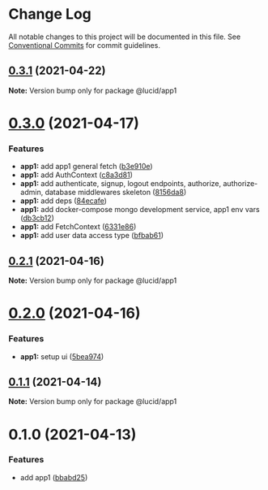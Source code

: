 # Change Log

All notable changes to this project will be documented in this file.
See [Conventional Commits](https://conventionalcommits.org) for commit guidelines.

## [0.3.1](https://github.com/Lucid-Deployment/lucid/compare/@lucid/app1@0.3.0...@lucid/app1@0.3.1) (2021-04-22)

**Note:** Version bump only for package @lucid/app1





# [0.3.0](https://github.com/Lucid-Deployment/lucid/compare/@lucid/app1@0.2.1...@lucid/app1@0.3.0) (2021-04-17)


### Features

* **app1:** add app1 general fetch ([b3e910e](https://github.com/Lucid-Deployment/lucid/commit/b3e910ee4e8f48ea7b544f2c7339648be5e148e3))
* **app1:** add AuthContext ([c8a3d81](https://github.com/Lucid-Deployment/lucid/commit/c8a3d819333e1890db6d6595a7decaee0402e355))
* **app1:** add authenticate, signup, logout endpoints, authorize, authorize-admin, database middlewares skeleton ([8156da8](https://github.com/Lucid-Deployment/lucid/commit/8156da8a4e2c84b86938359c110d3c24b75f5187))
* **app1:** add deps ([84ecafe](https://github.com/Lucid-Deployment/lucid/commit/84ecafe3c4e63d1e1d64f545f2a1c1fa5eadbc25))
* **app1:** add docker-compose mongo development service, app1 env vars ([db3cb12](https://github.com/Lucid-Deployment/lucid/commit/db3cb12d2174aaf85162de73f091de779129c8aa))
* **app1:** add FetchContext ([6331e86](https://github.com/Lucid-Deployment/lucid/commit/6331e866b32406b48d1af6bbb8e6f2e10d2eded2))
* **app1:** add user data access type ([bfbab61](https://github.com/Lucid-Deployment/lucid/commit/bfbab61403096da63561482f4d99592b7a75b035))





## [0.2.1](https://github.com/Lucid-Deployment/lucid/compare/@lucid/app1@0.2.0...@lucid/app1@0.2.1) (2021-04-16)

**Note:** Version bump only for package @lucid/app1





# [0.2.0](https://github.com/Lucid-Deployment/lucid/compare/@lucid/app1@0.1.1...@lucid/app1@0.2.0) (2021-04-16)


### Features

* **app1:** setup ui ([5bea974](https://github.com/Lucid-Deployment/lucid/commit/5bea974c6a80519f50fa272396d8cb2884336b4a))





## [0.1.1](https://github.com/Lucid-Deployment/lucid/compare/@lucid/app1@0.1.0...@lucid/app1@0.1.1) (2021-04-14)

**Note:** Version bump only for package @lucid/app1





# 0.1.0 (2021-04-13)


### Features

* add app1 ([bbabd25](https://github.com/Lucid-Deployment/lucid/commit/bbabd25e8ce685fa83b003cfb1d26461a700ab8b))
